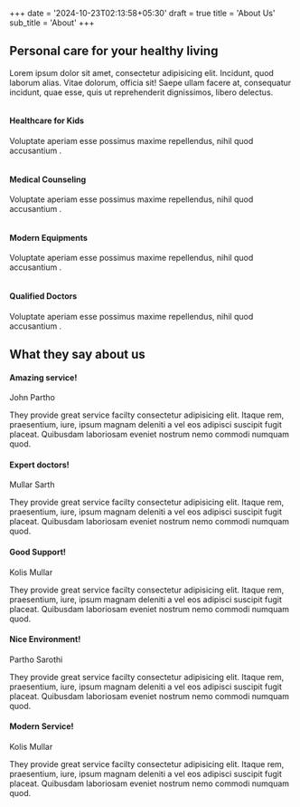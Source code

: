 +++
date = '2024-10-23T02:13:58+05:30'
draft = true
title = 'About Us'
sub_title = 'About'
+++
<section class="section about-page">
	<div class="container">
		<div class="row">
			<div class="col-lg-4">
				<h2 class="title-color">Personal care for your healthy living</h2>
			</div>
			<div class="col-lg-8">
				<p>Lorem ipsum dolor sit amet, consectetur adipisicing elit. Incidunt, quod laborum alias. Vitae dolorum, officia sit! Saepe ullam facere at, consequatur incidunt, quae esse, quis ut reprehenderit dignissimos, libero delectus.</p>
				<img src="/images/about/sign.png" alt="" class="img-fluid">
			</div>
		</div>
	</div>
</section>
<section class="fetaure-page ">
	<div class="container">
		<div class="row">
			<div class="col-lg-3 col-md-6">
				<div class="about-block-item mb-5 mb-lg-0">
					<img src="/images/about/about-1.jpg" alt="" class="img-fluid w-100">
					<h4 class="mt-3">Healthcare for Kids</h4>
					<p>Voluptate aperiam esse possimus maxime repellendus, nihil quod accusantium .</p>
				</div>
			</div>
			<div class="col-lg-3 col-md-6">
				<div class="about-block-item mb-5 mb-lg-0">
					<img src="/images/about/about-2.jpg" alt="" class="img-fluid w-100">
					<h4 class="mt-3">Medical Counseling</h4>
					<p>Voluptate aperiam esse possimus maxime repellendus, nihil quod accusantium .</p>
				</div>
			</div>
			<div class="col-lg-3 col-md-6">
				<div class="about-block-item mb-5 mb-lg-0">
					<img src="/images/about/about-3.jpg" alt="" class="img-fluid w-100">
					<h4 class="mt-3">Modern Equipments</h4>
					<p>Voluptate aperiam esse possimus maxime repellendus, nihil quod accusantium .</p>
				</div>
			</div>
			<div class="col-lg-3 col-md-6">
				<div class="about-block-item">
					<img src="/images/about/about-4.jpg" alt="" class="img-fluid w-100">
					<h4 class="mt-3">Qualified Doctors</h4>
					<p>Voluptate aperiam esse possimus maxime repellendus, nihil quod accusantium .</p>
				</div>
			</div>
		</div>
	</div>
</section>
<section class="section testimonial">
	<div class="container">
		<div class="row">
			<div class="col-lg-6 offset-lg-6">
				<div class="section-title">
					<h2 class="mb-4">What they say about us</h2>
					<div class="divider  my-4"></div>
				</div>
			</div>
		</div>
		<div class="row align-items-center">
			<div class="col-lg-6 testimonial-wrap offset-lg-6">
				<div class="testimonial-block">
					<div class="client-info ">
						<h4>Amazing service!</h4>
						<span>John Partho</span>
					</div>
					<p>
						They provide great service facilty consectetur adipisicing elit. Itaque rem, praesentium, iure, ipsum magnam deleniti a vel eos adipisci suscipit fugit placeat. Quibusdam laboriosam eveniet nostrum nemo commodi numquam quod.
					</p>
					<i class="icofont-quote-right"></i>
				</div>
				<div class="testimonial-block">
					<div class="client-info">
						<h4>Expert doctors!</h4>
						<span>Mullar Sarth</span>
					</div>
					<p>
						They provide great service facilty consectetur adipisicing elit. Itaque rem, praesentium, iure, ipsum magnam deleniti a vel eos adipisci suscipit fugit placeat. Quibusdam laboriosam eveniet nostrum nemo commodi numquam quod.
					</p>
					<i class="icofont-quote-right"></i>
				</div>
				<div class="testimonial-block">
					<div class="client-info">
						<h4>Good Support!</h4>
						<span>Kolis Mullar</span>
					</div>
					<p>
						They provide great service facilty consectetur adipisicing elit. Itaque rem, praesentium, iure, ipsum magnam deleniti a vel eos adipisci suscipit fugit placeat. Quibusdam laboriosam eveniet nostrum nemo commodi numquam quod.
					</p>
					<i class="icofont-quote-right"></i>
				</div>
				<div class="testimonial-block">
					<div class="client-info">
						<h4>Nice Environment!</h4>
						<span>Partho Sarothi</span>
					</div>
					<p>
						They provide great service facilty consectetur adipisicing elit. Itaque rem, praesentium, iure, ipsum magnam deleniti a vel eos adipisci suscipit fugit placeat. Quibusdam laboriosam eveniet nostrum nemo commodi numquam quod.
					</p>
					<i class="icofont-quote-right"></i>
				</div>
				<div class="testimonial-block">
					<div class="client-info">
						<h4>Modern Service!</h4>
						<span>Kolis Mullar</span>
					</div>
					<p>
						They provide great service facilty consectetur adipisicing elit. Itaque rem, praesentium, iure, ipsum magnam deleniti a vel eos adipisci suscipit fugit placeat. Quibusdam laboriosam eveniet nostrum nemo commodi numquam quod.
					</p>
					<i class="icofont-quote-right"></i>
				</div>
			</div>
		</div>
	</div>
</section>